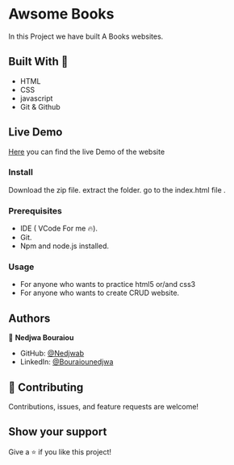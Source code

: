 

# Awsome Books

In this Project we have built A Books websites.

 

## Built With 🔨

- HTML
- CSS
- javascript
- Git & Github

## Live Demo
[Here](https://nedjwab.github.io/Awsome-Books/) you can find the live Demo of the website

### Install
Download the zip file.
extract the folder.
go to the index.html file .


### Prerequisites

- IDE (  VCode For me 🔥).
- Git.
- Npm and node.js installed.


### Usage

- For anyone who wants to practice html5 or/and css3
- For anyone who wants to create CRUD website.

## Authors

👤 **Nedjwa Bouraiou**

- GitHub: [@Nedjwab](https://github.com/nedjwab)
- LinkedIn: [@Bouraiounedjwa](https://www.linkedin.com/feed/)



## 🤝 Contributing

Contributions, issues, and feature requests are welcome!

## Show your support

Give a ⭐️ if you like this project!


 
